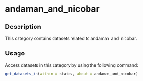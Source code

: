 
# andaman_and_nicobar
## Description
This category contains datasets related to andaman_and_nicobar.
## Usage
Access datasets in this category by using the following command:
```r
get_datasets_in(within = states, about = andaman_and_nicobar)
```
